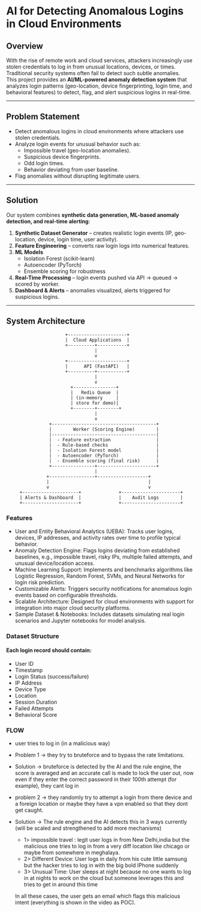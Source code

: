 # AI for Detecting Anomalous Logins in Cloud Environments

## Overview
With the rise of remote work and cloud services, attackers increasingly use stolen credentials to log in from unusual locations, devices, or times. Traditional security systems often fail to detect such subtle anomalies.  
This project provides an **AI/ML-powered anomaly detection system** that analyzes login patterns (geo-location, device fingerprinting, login time, and behavioral features) to detect, flag, and alert suspicious logins in real-time.

---

## Problem Statement
- Detect anomalous logins in cloud environments where attackers use stolen credentials.
- Analyze login events for unusual behavior such as:
  - Impossible travel (geo-location anomalies).
  - Suspicious device fingerprints.
  - Odd login times.
  - Behavior deviating from user baseline.
- Flag anomalies without disrupting legitimate users.

---

## Solution
Our system combines **synthetic data generation, ML-based anomaly detection, and real-time alerting**:

1. **Synthetic Dataset Generator** – creates realistic login events (IP, geo-location, device, login time, user activity).
2. **Feature Engineering** – converts raw login logs into numerical features.
3. **ML Models**  
   - Isolation Forest (scikit-learn)  
   - Autoencoder (PyTorch)  
   - Ensemble scoring for robustness
4. **Real-Time Processing** – login events pushed via API → queued → scored by worker.
5. **Dashboard & Alerts** – anomalies visualized, alerts triggered for suspicious logins.

---

## System Architecture

```text
                      +----------------------+
                      |  Cloud Applications  |
                      +----------+-----------+
                                 |
                                 v
                      +----------------------+
                      |      API (FastAPI)   |
                      +----------+-----------+
                                 |
                                 v
                        +----------------+
                        |   Redis Queue  |
                        | (in-memory     |
                        | store for demo)|               
                        +--------+--------+
                                 |
                                 v
                +---------------------------------------+
                |        Worker (Scoring Engine)        |
                |---------------------------------------|
                |  - Feature extraction                 |
                |  - Rule-based checks                  |
                |  - Isolation Forest model             |
                |  - Autoencoder (PyTorch)              |
                |  - Ensemble scoring (final risk)      |
                +----------------+----------------------+
                                 |
               +-----------------+-------------------+
               |                                     |
               v                                     v
     +---------------------+              +----------------------+
     | Alerts & Dashboard  |              |    Audit Logs        |
     +---------------------+              +----------------------+
```

### Features
- User and Entity Behavioral Analytics (UEBA): Tracks user logins, devices, IP addresses, and activity rates over time to profile typical behavior.
- Anomaly Detection Engine: Flags logins deviating from established baselines, e.g., impossible travel, risky IPs, multiple failed attempts, and unusual device/location access.
- Machine Learning Support: Implements and benchmarks algorithms like Logistic Regression, Random Forest, SVMs, and Neural Networks for login risk prediction.
- Customizable Alerts: Triggers security notifications for anomalous login events based on configurable thresholds.
- Scalable Architecture: Designed for cloud environments with support for integration into major cloud security platforms.
- Sample Dataset & Notebooks: Includes datasets simulating real login scenarios and Jupyter notebooks for model analysis.

### Dataset Structure
#### Each login record should contain:
- User ID
- Timestamp
- Login Status (success/failure)
- IP Address
- Device Type
- Location
- Session Duration
- Failed Attempts
- Behavioral Score

### FLOW
 - user tries to log in (in a malicious way)
 - Problem 1 -> they try to bruteforce and  to bypass the rate limitations.
 - Solution -> bruteforce is detected by the AI and the rule engine, the score is averaged and an accurate call is made to lock the user out, now even if they enter the correct password in their 100th attempt (for example), they cant log in
 - problem 2 -> they randomly try to attempt a login from there device and a foreign location or maybe they have a vpn enabled so that they dont get caught. 
 - Solution -> The rule engine and the AI detects this in 3 ways currently (will be scaled and strengthened to add more mechanisms)
      - 1> impossible travel : legit user logs in from New Delhi,india but the malicious one tries to log in from a very diff location like chicago or maybe from somewhere in meghalaya.
      - 2> Different Device: User logs in daily from his cute little samsung but the hacker tries to log in with the big bold IPhone suddenly
      - 3> Unusual Time: User sleeps at night because no one wants to log in at nights to work on the cloud but someone leverages this and tries to get in around this time

    In all these cases, the user gets an email which flags this malicious intent (everything is shown in the video as POC).



